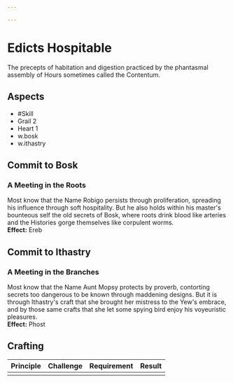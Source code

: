 ```yaml
---

---
```

# Edicts Hospitable
The precepts of habitation and digestion practiced by the phantasmal assembly of Hours sometimes called the Contentum.
## Aspects
- #Skill
- Grail 2
- Heart 1
- w.bosk
- w.ithastry
## Commit to Bosk
### A Meeting in the Roots
Most know that the Name Robigo persists through proliferation, spreading his influence through soft hospitality. But he also holds within his master's bounteous self the old secrets of Bosk, where roots drink blood like arteries and the Histories gorge themselves like corpulent worms. <br>
**Effect:** Ereb
## Commit to Ithastry
### A Meeting in the Branches
Most know that the Name Aunt Mopsy protects by proverb, contorting secrets too dangerous to be known through maddening designs. But it is through Ithastry's craft that she brought her mistress to the Yew's embrace, and by those same crafts that she let some spying bird enjoy his voyeuristic pleasures.<br>
**Effect:** Phost

## Crafting
| Principle | Challenge | Requirement | Result |
| --------- | --------- | ----------- | ------ |
|           |           |             |        |
